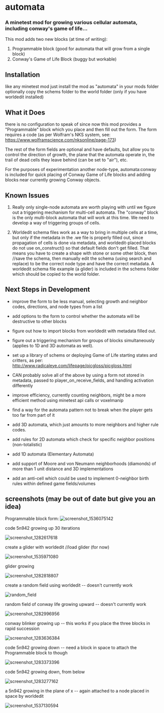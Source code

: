 # automata
### A minetest mod for growing various cellular automata, including conway's game of life...

This mod adds two new blocks (at time of writing):
1. Programmable block (good for automata that will grow from a single block)
2. Conway's Game of Life Block (buggy but workable)

## Installation
like any minetest mod just install the mod as "automata" in your mods folder
optionally copy the schems folder to the world folder (only if you have worldedit installed)

## What it Does
there is no configuration to speak of since now this mod provides a "Programmable" block which you place and then fill out the form.
The form requires a code (as per Wolfram's NKS system, see: https://www.wolframscience.com/nksonline/page-173)

The rest of the form fields are optional and have defaults, but allow you to control the direction of growth, the plane that the automata operate in, the trail of dead cells they leave behind (can be set to "air"), etc.

For the purposes of experimentation another node-type, automata:conway is included for quick placing of Conway Game of Life blocks and adding blocks near currently growing Conway objects.

## Known Issues

1. Really only single-node automata are worth playing with until we figure out a triggering mechanism for multi-cell automata. The "conway" block is the only multi-block automata that will work at this time. We need to develop a way of triggering groups of cells.

2. Worldedit schema files work as a way to bring in multiple cells at a time, but only if the metadata in the .we file is properly filled out, since propagation of cells is done via metadata, and worldedit-placed blocks do not use on_construct() so that default fields don't get filled. That means you have to create a shape with stone or some other block, then //save the schema, then manually edit the schema (using search and replace) to be the correct node type and have the correct metadata. A worldedit schema file example (a glider) is included in the schems folder which should be copied to the world folder.



## Next Steps in Development
- improve the form to be less manual, selecting growth and neighbor codes, directions, and node types from a list
- add options to the form to control whether the automata will be destructive to other blocks
- figure out how to import blocks from worldedit with metadata filled out.
- figure out a triggering mechanism for groups of blocks simultaneously (applies to 1D and 3D automata as well).
- set up a library of schems or deploying Game of Life starting states and critters, as per: http://www.radicaleye.com/lifepage/picgloss/picgloss.html
- CAN probably solve all of the above by using a form not stored in metadata, passed to player_on_receive_fields, and handling activation differently

- improve efficiency, currently counting neighbors, might be a more efficient method using minetest api calls or voxelmanip
- find a way for the automata pattern not to break when the player gets too far from part of it

- add 3D automata, which just amounts to more neighbors and higher rule codes.
- add rules for 2D automata which check for specific neighbor positions (non-totalistic)
- add 1D automata (Elementary Automata)
- add support of Moore and von Neumann neighborhoods (diamonds) of more than 1 unit distance and 3D implementations
- add an anti-cell which could be used to implement 0-neighbor birth rules within defined game fields/volumes

## screenshots (may be out of date but give you an idea)
Programmable block form:
![screenshot_1536075142](https://cloud.githubusercontent.com/assets/12679496/7951709/423fb4e4-0968-11e5-881f-7a7f3cec1d73.png)

code 5n942 growing up 30 iterations

![screenshot_1282617618](https://cloud.githubusercontent.com/assets/12679496/7900620/6c8abb4e-0720-11e5-98f0-a99914cabc81.png)

create a glider with worldedit //load glider (for now)

![screenshot_1535971080](https://cloud.githubusercontent.com/assets/12679496/7951706/42327d92-0968-11e5-8043-f345c0b78491.png)

glider growing

![screenshot_1282818807](https://cloud.githubusercontent.com/assets/12679496/7900621/71aa9c34-0720-11e5-8c5a-1e9e3e59e7c4.png)

create a random field using worldedit -- doesn't currently work

![random_field](https://cloud.githubusercontent.com/assets/12679496/7900627/a23e7168-0720-11e5-9175-b736eced2f81.png)

random field of conway life growing upward -- doesn't currently work

![screenshot_1282996956](https://cloud.githubusercontent.com/assets/12679496/7900629/b73e2f18-0720-11e5-9739-53e0222f33be.png)

conway blinker growing up -- this works if you place the three blocks in rapid succession

![screenshot_1283636384](https://cloud.githubusercontent.com/assets/12679496/7900631/d8214120-0720-11e5-96c8-4fc648dc46b4.png)

code 5n942 growing down -- need a block in space to attach the Programmable block to though

![screenshot_1283373396](https://cloud.githubusercontent.com/assets/12679496/7900632/e475fbf0-0720-11e5-97e1-205afa946526.png)

code 5n942 growing down, from below

![screenshot_1283277162](https://cloud.githubusercontent.com/assets/12679496/7900633/fff075a4-0720-11e5-8b5c-3d4b90e9039c.png)

a 5n942 growing in the plane of x -- again attached to a node placed in space by worldedit

![screenshot_1537130594](https://cloud.githubusercontent.com/assets/12679496/7951910/9cb06a3e-096a-11e5-9e9f-bfbb201f3fef.png)
